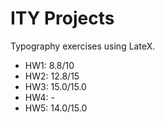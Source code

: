 # ITY Projects
Typography exercises using LateX.

- HW1: 8.8/10
- HW2: 12.8/15
- HW3: 15.0/15.0
- HW4: -
- HW5: 14.0/15.0
